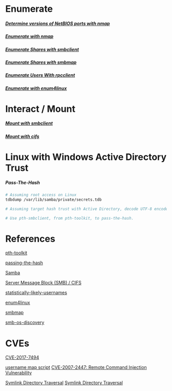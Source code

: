 # Enumerate
##### [Determine versions of NetBIOS ports with nmap](../../Tools/ActiveRecon/Nmap/README.md#Determine-versions-of-NetBIOS-ports)
##### [Enumerate with nmap](../../Tools/ActiveRecon/Nmap/README.md#Enumerate-SMB-Shares)

##### [Enumerate Shares with smbclient](../../Tools/NetBIOS_SMB_Samba/smbclient/README.md#Enumerate-Shares)

##### [Enumerate Shares with smbmap](../../Tools/NetBIOS_SMB_Samba/smbmap/README.md#Enumerate-Shares)

##### [Enumerate Users With rpcclient](../../Tools/NetBIOS_SMB_Samba/rpcclient/README.md#Enumerate-Users)

##### [Enumerate with enum4linux](../../Tools/NetBIOS_SMB_Samba/enum4linux/README.md)

# Interact / Mount

##### [Mount with smbclient](../../Tools/NetBIOS_SMB_Samba/smbclient/README.md#Connect-To-Share)

##### [Mount with cifs](../../Tools/NetBIOS_SMB_Samba/cifs/README.md#Mount-SMB-Share)

# Linux with Windows Active Directory Trust
##### Pass-The-Hash
```bash
# Assuming root access on Linux
tdbdump /var/lib/samba/private/secrets.tdb

# Assuming target hash trust with Active Directory, decode UTF-8 encoded "data" to get NTLM hashes

# Use pth-smbclient, from pth-toolkit, to pass-the-hash.
```

# References
[pth-toolkit](https://github.com/byt3bl33d3r/pth-toolkit)

[passing-the-hash](https://code.google.com/archive/p/passing-the-hash/)

[Samba](https://en.wikipedia.org/wiki/Samba_(software))

[Server Message Block (SMB) / CIFS](https://en.wikipedia.org/wiki/Server_Message_Block)

[statistically-likely-usernames](https://github.com/insidetrust/statistically-likely-usernames)

[enum4linux](https://github.com/CiscoCXSecurity/enum4linux)

[smbmap](https://github.com/ShawnDEvans/smbmap)

[smb-os-discovery](https://nmap.org/nsedoc/scripts/smb-os-discovery.html)

# CVEs
[CVE-2017-7494](https://cve.circl.lu/cve/CVE-2017-7494)

[username map script](https://www.rapid7.com/db/modules/exploit/multi/samba/usermap_script/)
[CVE-2007-2447: Remote Command Injection Vulnerability](https://www.samba.org/samba/security/CVE-2007-2447.html)

[Symlink Directory Traversal](https://www.samba.org/samba/news/symlink_attack.html)
[Symlink Directory Traversal](https://www.rapid7.com/db/modules/auxiliary/admin/smb/samba_symlink_traversal/)